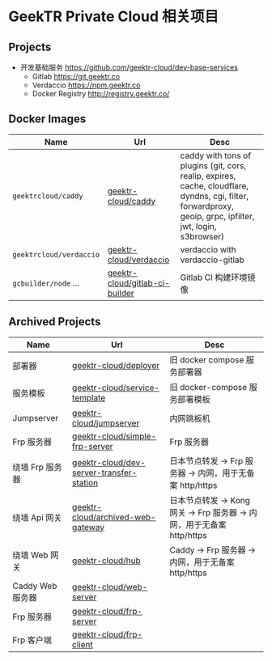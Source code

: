 # GeekTR Private Cloud 相关项目

## Projects

- 开发基础服务 https://github.com/geektr-cloud/dev-base-services
  - Gitlab https://git.geektr.co
  - Verdaccio https://npm.geektr.co
  - Docker Registry http://registry.geektr.co/

## Docker Images

|Name|Url|Desc|
|-|-|-|
|`geektrcloud/caddy`|[geektr-cloud/caddy](https://github.com/geektr-cloud/caddy)|caddy with tons of plugins (git, cors, realip, expires, cache, cloudflare, dyndns, cgi, filter, forwardproxy, geoip, grpc, ipfilter, jwt, login, s3browser)|
|`geektrcloud/verdaccio`|[geektr-cloud/verdaccio](https://github.com/geektr-cloud/verdaccio)|verdaccio with verdaccio-gitlab|
|`gcbuilder/node` ...|[geektr-cloud/gitlab-ci-builder](https://github.com/geektr-cloud/gitlab-ci-builder)|Gitlab CI 构建环境镜像|


## Archived Projects

|Name|Url|Desc|
|-|-|-|
|部署器|[geektr-cloud/deployer](https://github.com/geektr-cloud/deployer)|旧 docker compose 服务部署器|
|服务模板|[geektr-cloud/service-template](https://github.com/geektr-cloud/service-template)|旧 docker-compose 服务部署模板|
|Jumpserver|[geektr-cloud/jumpserver](https://github.com/geektr-cloud/jumpserver)|内网跳板机|
|Frp 服务器|[geektr-cloud/simple-frp-server](https://github.com/geektr-cloud/simple-frp-server)|Frp 服务器|
|绕墙 Frp 服务器|[geektr-cloud/dev-server-transfer-station](https://github.com/geektr-cloud/dev-server-transfer-station)|日本节点转发 -> Frp 服务器 -> 内网，用于无备案 http/https|
|绕墙 Api 网关|[geektr-cloud/archived-web-gateway](https://github.com/geektr-cloud/archived-web-gateway)|日本节点转发 -> Kong 网关 -> Frp 服务器 -> 内网，用于无备案 http/https|
|绕墙 Web 网关|[geektr-cloud/hub](https://github.com/geektr-cloud/hub)|Caddy -> Frp 服务器 -> 内网，用于无备案 http/https|
|Caddy Web 服务器|[geektr-cloud/web-server](https://github.com/geektr-cloud/web-server)||
|Frp 服务器|[geektr-cloud/frp-server](https://github.com/geektr-cloud/frp-server)||
|Frp 客户端|[geektr-cloud/frp-client](https://github.com/geektr-cloud/frp-client)||
